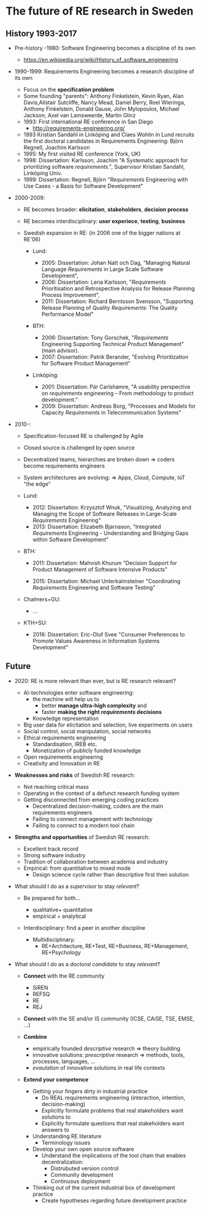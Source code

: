 # The future of RE research in Sweden

## History 1993-2017
  * Pre-history -1980: Software Engineering becomes a discipline of its own
    * https://en.wikipedia.org/wiki/History_of_software_engineering

  * 1990-1999: Requirements Engineering becomes a research discipline of its own
    * Focus on the **specification problem**
    * Some founding "parents": Anthony Finkelstein, Kevin Ryan, Alan Davis,Alistair Sutcliffe, Nancy Mead, Daniel Berry, Roel Wieringa, Anthony Finkelstein, Donald Gause, John Mylopoulos, Michael Jackson, Axel van Lamsweerde, Martin Glinz
    * 1993: First international RE conference in San Diego
      * http://requirements-engineering.org/
    * 1993 Kristian Sandahl in Linköping and Claes Wohlin in Lund recruits the first doctoral candidates in Requirements Engineering: Björn Regnell, Joachim Karlsson
    * 1995: My first visited RE conference (York, UK)
    * 1998: Dissertation: Karlsson, Joachim "A Systematic approach for prioritizing software *requirements*.", Supervisor Kristian Sandahl, Linköping Univ.
    * 1999: Dissertation: Regnell, Björn "*Requirements* Engineering with Use Cases - a Basis for Software Development"

  * 2000-2009:
    * RE becomes broader: **elicitation**, **stakeholders**, **decision process**
    * RE becomes interdisciplinary: **user experiece**, **testing**, **business**
    * Swedish expansion in RE: (in 2006 one of the bigger nations at RE'06)

      * Lund:
        * 2005: Dissertation: Johan Natt och Dag, "Managing Natural Language *Requirements* in Large Scale Software Development",
        * 2006: Dissertation: Lena Karlsson, "*Requirements* Prioritisation and Retrospective Analysis for Release Planning Process Improvement",
        * 2011: Dissertation: Richard Berntsson Svensson, "Supporting Release Planning of Quality *Requirements*: The Quality Performance Model"

      * BTH:
        * 2006: Dissertation: Tony Gorschek, "*Requirements* Engineering Supporting Technical Product Management" (main advisor).
        * 2007: Dissertation: Patrik Berander, "Evolving Prioritization for Software Product Management"

      * Linköping:
        * 2001: Dissertation: Pär Carlshamre, "A usability perspective on *requirements* engineering – From methodology to product development."
        * 2009: Dissertation: Andreas Borg, "Processes and Models for Capacity *Requirements* in Telecommunication Systems"

  * 2010-:
    * Specification-focused RE is challenged by Agile
    * Closed source is challenged by open source
    * Decentralized teams, hierarchies are broken down
      => coders become requirements engineers
    * System architectures are evolving:
      => Apps, Cloud, Compute, IoT "the edge"

    * Lund:
      * 2012: Dissertation: Krzysztof Wnuk, "Visualizing, Analyzing and Managing the Scope of Software Releases in Large-Scale *Requirements* Engineering"
      * 2013: Dissertation: Elizabeth Bjarnason, "Integrated *Requirements* Engineering - Understanding and Bridging Gaps within Software Development"

    * BTH:
      * 2011: Dissertation: Mahvish Khurum "Decision Support for Product Management of Software Intensive Products"

      * 2015: Dissertation: Michael Unterkalmsteiner "Coordinating *Requirements* Engineering and Software Testing"

    * Chalmers+GU:
      * ...

    * KTH+SU:
      * 2016: Dissertation: Eric-Oluf Svee "Consumer Preferences to Promote Values Awareness in Information Systems Development"

## Future

  * 2020: RE is more relevant than ever, but is RE research relevant?

    * AI-technologies enter software engineering:
      * the machine will help us to
        * better **manage ultra-high complexity** and
        * faster **making the right _requirements_ decisions**
      * Knowledge representation
    * Big user data for elicitation and selection, live experiments on users
    * Social control, social manipulation, social networks
    * Ethical requirements engineering
      * Standardisation, IREB etc.
      * Monetization of publicly funded knowledge
    * Open requirements engineering
    * Creativity and Innovation in RE

  * **Weaknesses and risks** of Swedish RE research:
    * Not reaching critical mass
    * Operating in the context of a defunct research funding system
    * Getting disconnected from emerging coding practices
      * Decentralized decision-making, coders are the main requirements engineers
      * Failing to connect management with technology
      * Failing to connect to a modern tool chain

  * **Strengths and opportunities** of Swedish RE research:
    * Excellent track record
    * Strong software industry
    * Tradition of collaboration between academia and industry
    * Empirical: from quantitative to mixed mode
      * Design science cycle rather than descriptive first then solution

  * What should I do as a *supervisor* to stay _relevant_?
    * Be prepared for both...
      * qualitative+ quantitative
      * empirical + analytical

    * Interdisciplinary: find a peer in another discipline
      * Multidisciplinary:
        * RE+Architecture, RE+Test, RE+Business, RE+Management, RE+Psychology

  * What should I do as a *doctoral candidate* to stay _relevant_?
    * **Connect** with the RE community
      * SiREN
      * REFSQ
      * RE
      * REJ

    * **Connect** with the SE and/or IS community (ICSE, CAiSE, TSE, EMSE, ...)

    * **Combine**
      * empirically founded _descriptive_ research => theory building
      * innovative solutions: _prescriptive_ research => methods, tools, processes, languages, ...
      * _evaulation_ of innovative solutions in real life contexts

    * **Extend your competence**
      * Getting your fingers dirty in industrial practice
        * Do REAL requirements engineering (interaction, intention, decision-making)
        * Explicitly formulate problems that real stakeholders want solutions to
        * Explicitly formulate questions that real stakeholders want answers to
      * Understanding RE literature
        * Terminology issues
      * Develop your own open source software
        * Understand the implications of the tool chain that enables decentralization:
          * Distrubuted version control
          * Community development
          * Continuous deployment
      * Thinking out of the current industrial box of development practice
        * Create hypotheses regarding future development practice
